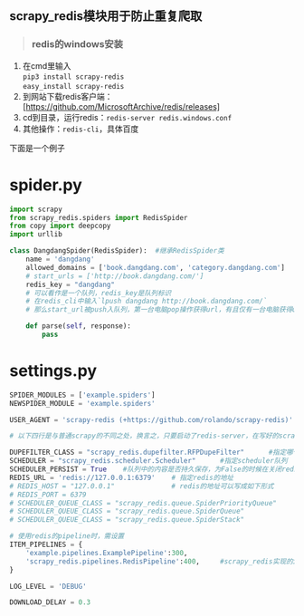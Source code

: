 ## scrapy_redis模块用于防止重复爬取  
>### redis的windows安装
1. 在cmd里输入  
   `pip3 install scrapy-redis`  
   `easy_install scrapy-redis`
2. 到网站下载redis客户端：[https://github.com/MicrosoftArchive/redis/releases]
3. cd到目录，运行redis：`redis-server redis.windows.conf`
4. 其他操作：`redis-cli`，具体百度
  
下面是一个例子  


# spider.py

```python
import scrapy
from scrapy_redis.spiders import RedisSpider
from copy import deepcopy
import urllib

class DangdangSpider(RedisSpider):  #继承RedisSpider类
    name = 'dangdang'
    allowed_domains = ['book.dangdang.com', 'category.dangdang.com']
    # start_urls = ['http://book.dangdang.com/']
    redis_key = "dangdang"
    # 可以看作是一个队列，redis_key是队列标识
    # 在redis_cli中输入`lpush dangdang http://book.dangdang.com/`
    # 那么start_url被push入队列，第一台电脑pop操作获得url，有且仅有一台电脑获得url

    def parse(self, response):
        pass

```

# settings.py

```python
SPIDER_MODULES = ['example.spiders']
NEWSPIDER_MODULE = 'example.spiders'

USER_AGENT = 'scrapy-redis (+https://github.com/rolando/scrapy-redis)'

# 以下四行是与普通scrapy的不同之处，换言之，只要启动了redis-server，在写好的scrapy程序中添加以下四行即可使用redis

DUPEFILTER_CLASS = "scrapy_redis.dupefilter.RFPDupeFilter"		#指定哪个去重办法给request对象去重
SCHEDULER = "scrapy_redis.scheduler.Scheduler"		#指定scheduler队列
SCHEDULER_PERSIST = True	#队列中的内容是否持久保存，为False的时候在关闭redis的时候清空
REDIS_URL = 'redis://127.0.0.1:6379'	# 指定redis的地址
# REDIS_HOST = "127.0.0.1"				# redis的地址可以写成如下形式
# REDIS_PORT = 6379
# SCHEDULER_QUEUE_CLASS = "scrapy_redis.queue.SpiderPriorityQueue"
# SCHEDULER_QUEUE_CLASS = "scrapy_redis.queue.SpiderQueue"
# SCHEDULER_QUEUE_CLASS = "scrapy_redis.queue.SpiderStack"

# 使用redis的pipeline时，需设置
ITEM_PIPELINES = {
	'example.pipelines.ExamplePipeline':300,
	'scrapy_redis.pipelines.RedisPipeline':400,		#scrapy_redis实现的items保存到redis的pipeline
}

LOG_LEVEL = 'DEBUG'

DOWNLOAD_DELAY = 0.3


```
